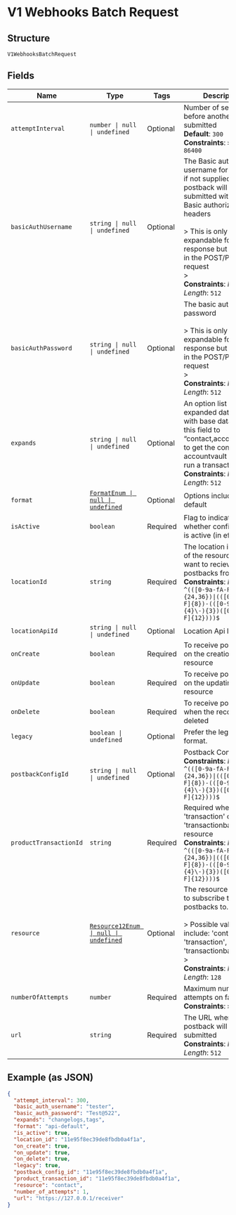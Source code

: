 
# V1 Webhooks Batch Request

## Structure

`V1WebhooksBatchRequest`

## Fields

| Name | Type | Tags | Description |
|  --- | --- | --- | --- |
| `attemptInterval` | `number \| null \| undefined` | Optional | Number of seconds before another retry is submitted<br>**Default**: `300`<br>**Constraints**: `>= 300`, `<= 86400` |
| `basicAuthUsername` | `string \| null \| undefined` | Optional | The Basic authorization username for the URL, if not supplied, the postback will be submitted without Basic authorization headers<br><br>> This is only expandable for response but settable in the POST/PUT request<br>> <br>**Constraints**: *Maximum Length*: `512` |
| `basicAuthPassword` | `string \| null \| undefined` | Optional | The basic authorization password<br><br>> This is only expandable for response but settable in the POST/PUT request<br>> <br>**Constraints**: *Maximum Length*: `512` |
| `expands` | `string \| null \| undefined` | Optional | An option list of expanded data to send with base data. (i.e. set this field to “contact,account_vault” to get the contact an accountvault used to run a transaction.)<br>**Constraints**: *Maximum Length*: `512` |
| `format` | [`FormatEnum \| null \| undefined`](../../doc/models/format-enum.md) | Optional | Options include: api-default |
| `isActive` | `boolean` | Required | Flag to indicate whether configuration is active (in effect). |
| `locationId` | `string` | Required | The location identifier of the resource you want to recieve postbacks from.<br>**Constraints**: *Pattern*: `^(([0-9a-fA-F\-]{24,36})\|(([0-9a-fA-F]{8})-(([0-9a-fA-F]{4}\-){3})([0-9a-fA-F]{12})))$` |
| `locationApiId` | `string \| null \| undefined` | Optional | Location Api ID |
| `onCreate` | `boolean` | Required | To receive postbacks on the creation of a resource |
| `onUpdate` | `boolean` | Required | To receive postbacks on the updating of a resource |
| `onDelete` | `boolean` | Required | To receive postbacks when the record is deleted |
| `legacy` | `boolean \| undefined` | Optional | Prefer the legacy api format. |
| `postbackConfigId` | `string \| null \| undefined` | Optional | Postback Config ID<br>**Constraints**: *Pattern*: `^(([0-9a-fA-F\-]{24,36})\|(([0-9a-fA-F]{8})-(([0-9a-fA-F]{4}\-){3})([0-9a-fA-F]{12})))$` |
| `productTransactionId` | `string` | Required | Required when using 'transaction' or 'transactionbatch' resource<br>**Constraints**: *Pattern*: `^(([0-9a-fA-F\-]{24,36})\|(([0-9a-fA-F]{8})-(([0-9a-fA-F]{4}\-){3})([0-9a-fA-F]{12})))$` |
| `resource` | [`Resource12Enum \| null \| undefined`](../../doc/models/resource-12-enum.md) | Optional | The resource you want to subscribe the postbacks to.<br><br>> Possible values include: 'contact', 'transaction', 'transactionbatch'<br>> <br>**Constraints**: *Maximum Length*: `128` |
| `numberOfAttempts` | `number` | Required | Maximum number of attempts on failure<br>**Constraints**: `>= 1`, `<= 5` |
| `url` | `string` | Required | The URL where the postback will be submitted<br>**Constraints**: *Maximum Length*: `512` |

## Example (as JSON)

```json
{
  "attempt_interval": 300,
  "basic_auth_username": "tester",
  "basic_auth_password": "Test@522",
  "expands": "changelogs,tags",
  "format": "api-default",
  "is_active": true,
  "location_id": "11e95f8ec39de8fbdb0a4f1a",
  "on_create": true,
  "on_update": true,
  "on_delete": true,
  "legacy": true,
  "postback_config_id": "11e95f8ec39de8fbdb0a4f1a",
  "product_transaction_id": "11e95f8ec39de8fbdb0a4f1a",
  "resource": "contact",
  "number_of_attempts": 1,
  "url": "https://127.0.0.1/receiver"
}
```

